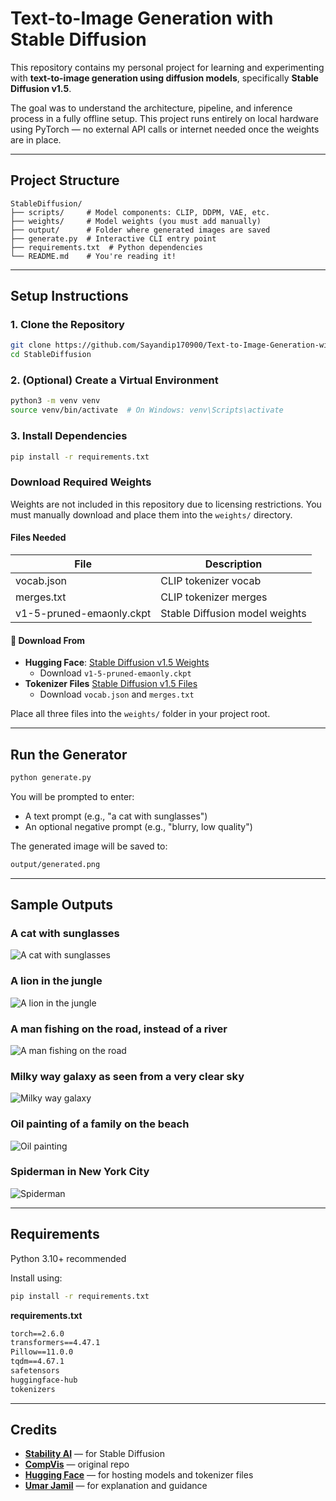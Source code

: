 # Text-to-Image Generation with Stable Diffusion

This repository contains my personal project for learning and experimenting with **text-to-image generation using diffusion models**, specifically **Stable Diffusion v1.5**.

The goal was to understand the architecture, pipeline, and inference process in a fully offline setup. This project runs entirely on local hardware using PyTorch — no external API calls or internet needed once the weights are in place.

---

## Project Structure

```
StableDiffusion/
├── scripts/     # Model components: CLIP, DDPM, VAE, etc.
├── weights/     # Model weights (you must add manually)
├── output/      # Folder where generated images are saved
├── generate.py  # Interactive CLI entry point
├── requirements.txt  # Python dependencies
└── README.md    # You're reading it!
```

---

## Setup Instructions

### 1. Clone the Repository

```bash
git clone https://github.com/Sayandip170900/Text-to-Image-Generation-with-Stable-Diffusion.git
cd StableDiffusion
```

### 2. (Optional) Create a Virtual Environment

```bash
python3 -m venv venv
source venv/bin/activate  # On Windows: venv\Scripts\activate
```

### 3. Install Dependencies

```bash
pip install -r requirements.txt
```

### Download Required Weights

Weights are not included in this repository due to licensing restrictions. You must manually download and place them into the `weights/` directory.

#### Files Needed

| File | Description |
|------|-------------|
| vocab.json | CLIP tokenizer vocab |
| merges.txt | CLIP tokenizer merges |
| v1-5-pruned-emaonly.ckpt | Stable Diffusion model weights |

#### 🔗 Download From

- **Hugging Face**: [Stable Diffusion v1.5 Weights](https://huggingface.co/stable-diffusion-v1-5/stable-diffusion-v1-5/tree/main)
  - Download `v1-5-pruned-emaonly.ckpt`
- **Tokenizer Files** [Stable Diffusion v1.5 Files](https://huggingface.co/stable-diffusion-v1-5/stable-diffusion-v1-5/tree/main/tokenizer)
  - Download `vocab.json` and `merges.txt`

Place all three files into the `weights/` folder in your project root.

---

## Run the Generator

```bash
python generate.py
```

You will be prompted to enter:
- A text prompt (e.g., "a cat with sunglasses")
- An optional negative prompt (e.g., "blurry, low quality")

The generated image will be saved to:

```bash
output/generated.png
```

---

## Sample Outputs

### A cat with sunglasses  
![A cat with sunglasses](./output/A%20cat%20with%20sunglasses.jpg)

### A lion in the jungle  
![A lion in the jungle](./output/A%20lion%20in%20the%20jungle.jpg)

### A man fishing on the road, instead of a river  
![A man fishing on the road](./output/A%20man%20fishing%20on%20the%20road,%20instead%20of%20a%20river.jpg)

### Milky way galaxy as seen from a very clear sky  
![Milky way galaxy](./output/Milky%20way%20galaxy%20as%20seen%20from%20a%20very%20clear%20sky.jpg)

### Oil painting of a family on the beach  
![Oil painting](./output/Oil%20painting%20of%20a%20family%20on%20the%20beach.jpg)

### Spiderman in New York City  
![Spiderman](./output/Spiderman%20in%20New%20York%20City.jpg)

---

## Requirements

Python 3.10+ recommended

Install using:

```bash
pip install -r requirements.txt
```

**requirements.txt**
```txt
torch==2.6.0
transformers==4.47.1
Pillow==11.0.0
tqdm==4.67.1
safetensors
huggingface-hub
tokenizers
```

---

## Credits

- [**Stability AI**](https://stability.ai/) — for Stable Diffusion
- [**CompVis**](https://github.com/CompVis/stable-diffusion) — original repo
- [**Hugging Face**](https://huggingface.co/) — for hosting models and tokenizer files
- [**Umar Jamil**](https://github.com/hkproj) — for explanation and guidance
